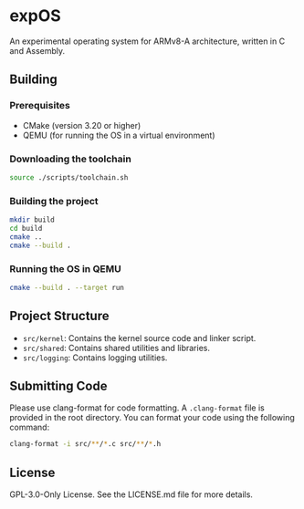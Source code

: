 # expOS

An experimental operating system for ARMv8-A architecture, written in C and Assembly.

## Building

### Prerequisites
- CMake (version 3.20 or higher)
- QEMU (for running the OS in a virtual environment)

### Downloading the toolchain
```bash
source ./scripts/toolchain.sh
```

### Building the project
```bash
mkdir build
cd build
cmake ..
cmake --build .
```

### Running the OS in QEMU
```bash
cmake --build . --target run
```

## Project Structure

- `src/kernel`: Contains the kernel source code and linker script.
- `src/shared`: Contains shared utilities and libraries.
- `src/logging`: Contains logging utilities.

## Submitting Code

Please use clang-format for code formatting. A `.clang-format` file is provided in the root directory.
You can format your code using the following command:
```bash
clang-format -i src/**/*.c src/**/*.h
```

## License

GPL-3.0-Only License. See the LICENSE.md file for more details.
